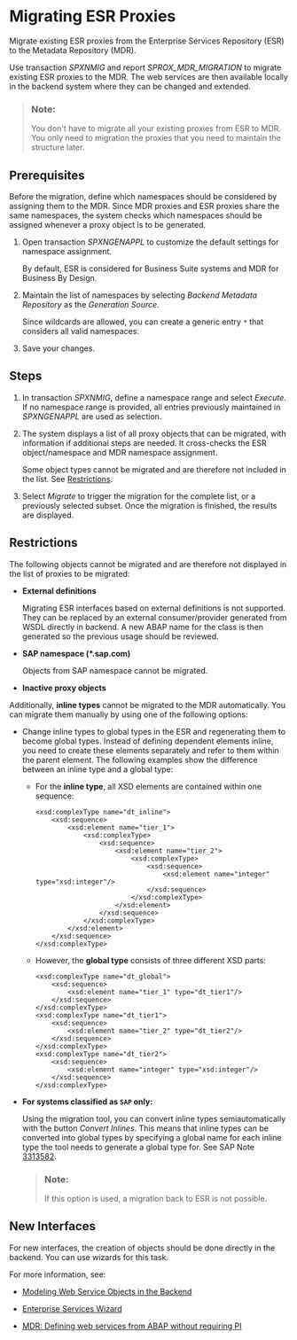 <!-- loio0797dc0e8ee64589803fd2194e59eb64 -->

# Migrating ESR Proxies

Migrate existing ESR proxies from the Enterprise Services Repository \(ESR\) to the Metadata Repository \(MDR\).

Use transaction *SPXNMIG* and report *SPROX\_MDR\_MIGRATION* to migrate existing ESR proxies to the MDR. The web services are then available locally in the backend system where they can be changed and extended.

> ### Note:  
> You don't have to migrate all your existing proxies from ESR to MDR. You only need to migration the proxies that you need to maintain the structure later.



<a name="loio0797dc0e8ee64589803fd2194e59eb64__section_dkt_2sf_ttb"/>

## Prerequisites

Before the migration, define which namespaces should be considered by assigning them to the MDR. Since MDR proxies and ESR proxies share the same namespaces, the system checks which namespaces should be assigned whenever a proxy object is to be generated.

1.  Open transaction *SPXNGENAPPL* to customize the default settings for namespace assignment.

    By default, ESR is considered for Business Suite systems and MDR for Business By Design.

2.  Maintain the list of namespaces by selecting *Backend Metadata Repository* as the *Generation Source*.

    Since wildcards are allowed, you can create a generic entry `*` that considers all valid namespaces.

3.  Save your changes.



<a name="loio0797dc0e8ee64589803fd2194e59eb64__section_owh_2sf_ttb"/>

## Steps

1.  In transaction *SPXNMIG*, define a namespace range and select *Execute*. If no namespace range is provided, all entries previously maintained in *SPXNGENAPPL* are used as selection.

2.  The system displays a list of all proxy objects that can be migrated, with information if additional steps are needed. It cross-checks the ESR object/namespace and MDR namespace assignment.

    Some object types cannot be migrated and are therefore not included in the list. See [Restrictions](migrating-esr-proxies-0797dc0.md#loio0797dc0e8ee64589803fd2194e59eb64__section_x55_dsf_ttb).

3.  Select *Migrate* to trigger the migration for the complete list, or a previously selected subset. Once the migration is finished, the results are displayed.




<a name="loio0797dc0e8ee64589803fd2194e59eb64__section_x55_dsf_ttb"/>

## Restrictions

The following objects cannot be migrated and are therefore not displayed in the list of proxies to be migrated:

-   **External definitions**

    Migrating ESR interfaces based on external definitions is not supported. They can be replaced by an external consumer/provider generated from WSDL directly in backend. A new ABAP name for the class is then generated so the previous usage should be reviewed.

-   **SAP namespace \(\*.sap.com\)**

    Objects from SAP namespace cannot be migrated.

-   **Inactive proxy objects**

Additionally, **inline types** cannot be migrated to the MDR automatically. You can migrate them manually by using one of the following options:

-   Change inline types to global types in the ESR and regenerating them to become global types. Instead of defining dependent elements inline, you need to create these elements separately and refer to them within the parent element. The following examples show the difference between an inline type and a global type:

    -   For the **inline type**, all XSD elements are contained within one sequence:

        ```
        <xsd:complexType name="dt_inline"> 
        	<xsd:sequence> 
        		<xsd:element name="tier_1">
        			<xsd:complexType>
        				<xsd:sequence> 
        					<xsd:element name="tier_2"> 
        						<xsd:complexType>
        							<xsd:sequence>
        								<xsd:element name="integer" type="xsd:integer"/>
        							</xsd:sequence>
        						</xsd:complexType>
        					</xsd:element>
        				</xsd:sequence>
        			</xsd:complexType>
        		</xsd:element>
        	</xsd:sequence> 
        </xsd:complexType> 
        ```

    -   However, the **global type** consists of three different XSD parts:

        ```
        <xsd:complexType name="dt_global"> 
        	<xsd:sequence> 
        		<xsd:element name="tier_1" type="dt_tier1"/> 
        	</xsd:sequence> 
        </xsd:complexType> 
        <xsd:complexType name="dt_tier1"> 
        	<xsd:sequence> 
        		<xsd:element name="tier_2" type="dt_tier2"/> 
        	</xsd:sequence> 
        </xsd:complexType> 
        <xsd:complexType name="dt_tier2"> 
        	<xsd:sequence> 
        		<xsd:element name="integer" type="xsd:integer"/> 
        	</xsd:sequence> 
        </xsd:complexType> 
        ```


-   **For systems classified as `SAP` only:** 

    Using the migration tool, you can convert inline types semiautomatically with the button *Convert Inlines*. This means that inline types can be converted into global types by specifying a global name for each inline type the tool needs to generate a global type for. See SAP Note [3313582](https://me.sap.com/notes/3313582).

    > ### Note:  
    > If this option is used, a migration back to ESR is not possible.




<a name="loio0797dc0e8ee64589803fd2194e59eb64__section_qd1_dsf_ttb"/>

## New Interfaces

For new interfaces, the creation of objects should be done directly in the backend. You can use wizards for this task.

For more information, see:

-   [Modeling Web Service Objects in the Backend](https://help.sap.com/docs/ABAP_PLATFORM_2021/684cffda9cbc4187ad7dad790b03b983/ef66cfa6ff2445d3ae51f137d924277a.html)

-   [Enterprise Services Wizard](https://help.sap.com/docs/ABAP_PLATFORM_2021/684cffda9cbc4187ad7dad790b03b983/33a3eb8c7ece4fb4b4cb6ac3f4f84c15.html)

-   [MDR: Defining web services from ABAP without requiring PI](https://blogs.sap.com/2012/05/14/mdr-defining-web-services-from-abap-without-requiring-pi/)

